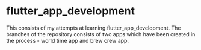 # flutter_app_development
This consists of my attempts at learning flutter_app_development.
The branches of the repository consists of two apps which have been created in the process - world time app and brew crew app.
